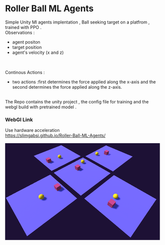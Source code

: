 # Roller Ball ML Agents

Simple Unity Ml agents implentation , Ball seeking target on a platfrom , trained with PPO .
<br/>
Observations :
* agent positon
* target position
* agent's velocity (x and z) 
</br>

<br/>
Continous Actions :
<br/>

* two actions :first determines the force applied along the x-axis and the second determines the force applied along the z-axis.
</br>
The Repo contains the unity project , the config file for training and the webgl build with pretrained model .


### WebGl Link 
Use hardware acceleration
<br/>
https://slimgabsi.github.io/Roller-Ball-ML-Agents/
<br/>
<br/>
![picture](/screenShot.png)
